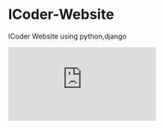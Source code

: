 # ICoder-Website
ICoder Website using python,django

![](https://github.com/harshad1342/ICoder-Website/blob/master/README.md)
